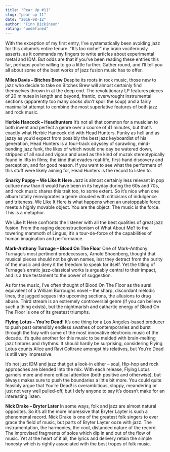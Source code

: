 ```yaml
---
title: "Pear Up #11"
slug: "pear-up-11"
date: "2016-08-12"
author: "Finn Dickinson"
rating: "undefined"
---
```


With the exception of my first entry, I’ve systematically been avoiding jazz for this column’s entire tenure. "It’s too niche!" my brain vociferously asserts, as it commands my fingers to write articles about experimental metal and IDM. But odds are that if you’ve been reading these entries this far, perhaps you’re willing to go a little further. Gather round, and I’ll tell you all about some of the best works of jazz fusion music has to offer.

**Miles Davis – Bitches Brew** Despite its roots in rock music, those new to jazz who decide to take on Bitches Brew will almost certainly find themselves thrown in at the deep end. The revolutionary LP features pieces of 20 minutes in length and beyond, frantic, overwrought instrumental sections (apparently too many cooks _don’t_ spoil the soup) and a fairly maximalist attempt to combine the most superlative features of both jazz and rock music.

**Herbie Hancock – Headhunters** It’s not all that common for a musician to both invent and perfect a genre over a course of 41 minutes, but that’s exactly what Herbie Hancock did with Head Hunters. Funky as hell and as jazzy as you’d expect from possibly the best jazz keyboardist of his generation, Head Hunters is a four-track odyssey of sprawling, mind-bending jazz funk, the likes of which would one day be watered down, stripped of all soul and vigour and used as the kind of muzak stereotypically found in lifts in films; the kind that evades real-life, first-hand discovery and perception, and for good reason. If you want to see what the performers of this stuff were likely aiming for, Head Hunters is the record to listen to.

**Snarky Puppy – We Like It Here** Jazz is almost certainly less relevant in pop culture now than it would have been in its heyday during the 60s and 70s, and rock music shares this trait too, to some extent. So it’s nice when one album totally reinvigorates a genre clouded with criticisms of indulgence and triteness. We Like It Here is what happens when an unstoppable force meets a highly movable object. You are the object. The music is the force. This is a metaphor.

We Like It Here confronts the listener with all the best qualities of great jazz fusion. From the raging deconstructionism of What About Me? to the towering mammoth of Lingus, it’s a tour-de-force of the capabilities of human imagination and performance.

**Mark-Anthony Turnage – Blood On The Floor** One of Mark-Anthony Turnage’s most pertinent predecessors, Arnold Shoenberg, thought that musical pieces should not be given names, lest they detract from the purity of the music and deny it the freedom to speak for itself. Yet the titling of Turnage’s erratic jazz-classical works is arguably central to their impact, and is a true testament to the power of suggestion.

As for the music, I’ve often thought of Blood On The Floor as the aural equivalent of a William Burroughs novel – the sharp, discordant melodic lines, the jagged segues into upcoming sections, the allusions to drug abuse. Third stream is an extremely controversial genre (if you can believe such a thing exists), but the nightmarish and cathartic energy of Blood On The Floor is one of its greatest triumphs.

**Flying Lotus – You’re Dead!** It’s one thing for a Los Angeles-based producer to push past ostensibly endless swathes of contemporaries and burst through the fray with some of the most innovative electronic music of the decade. It’s quite another for this music to be melded with brain-melting jazz timbres and rhythms. It should hardly be surprising, considering Flying Lotus counts Alice and Ravi Coltrane amongst his relatives, but You’re Dead is still very impressive.

It’s not just IDM and jazz that get a look-in either – soul, Hip-hop and rock approaches are blended into the mix. With each release, Flying Lotus garners more and more critical attention (both positive and otherwise), but always makes sure to push the boundaries a little bit more. You could quite feasibly argue that You’re Dead! is overambitious, sloppy, meandering or just not very well pulled-off, but I defy anyone to say it’s doesn’t make for an interesting listen.

**Nick Drake – Bryter Later** In some ways, folk and jazz are almost natural opposites. So it’s all the more impressive that Bryter Layter is such a phenomenal record. Nick Drake is one of the greatest folk singers to ever grace the field of music, but parts of Bryter Layter ooze with jazz. The instrumentation, the harmonies, the cool, distanced nature of the record. The improvised fragments of solos which dip in and out of the flow of music. Yet at the heart of it all, the lyrics and delivery retain the simple honesty which is rightly associated with the best tropes of folk music.
